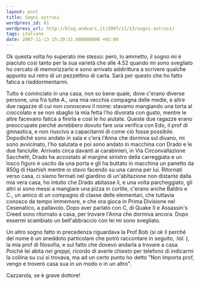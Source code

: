 ```yaml
---
layout: post
title: Sogni astrusi
wordpress_id: 81
wordpress_url: http://blog.andvari.it/2007/11/13/sogni-astrusi/
tags: italiano
date: 2007-11-13 15:29:51.000000000 +01:00
---
```

Ok questa volta ho superato me stesso: però, lo ammetto, il sogno mi è piaciuto così tanto per la sua varietà che alle 4.52 quando mi sono svegliato ho cercato di memorizzarlo e sono arrivato addirittura a scrivere qualche appunto sul retro di un pezzettino di carta. Sarà per questo che ho fatto fatica a riaddormentarmi.

Tutto è cominciato in una casa, non so bene quale, dove c'erano diverse persone, una fra tutte A., una mia vecchia compagna delle medie, e altre due ragazze di cui non conoscevo il nome: stavamo mangiando una torta al cioccolato e se non sbaglio la mia fetta l'ho divorata con gusto, mentre le altre facevano fatica a finirla e così le ho aiutate. Queste due ragazze erano preoccupate perché avrebbero dovuto fare una verifica con Edo, il prof di ginnastica, e non riuscivo a capacitarmi di come ciò fosse possibile. Dopodiché sono andato in sala e c'era l'Anna che dormiva sul divano, mi sono avvicinato, l'ho salutata e poi sono andato in macchina con Drado e le due fanciulle. Arrivato circa davanti ai carabinieri, in Via Circonvallazione Sacchetti, Drado ha accostato al margine sinistro della carreggiata e un losco figuro è uscito da una porta e gli ha buttato in macchina un panetto da 850g di Hashish mentre io stavo facendo su una canna per lui. Ritornati verso casa, ci siamo fermati nel giardino di un'abitazione non distante dalla mia vera casa, ho intuito che Drado abitasse lì, e una volta parcheggiato, gli altri si sono messi a mangiare una pizza in cortile, c'erano anche Baldro e C., un amico di un compagno di classe delle elementari, che tuttavia conosco da tempo immemore, e che ora gioca in Prima Divisione nel Cesenatico, a pallavolo. Dopo aver parlato con C, di Quake II e Assassin's Creed sono ritornato a casa, per trovare l'Anna che dormiva ancora. Dopo essermi scambiato un bell'abbraccio con lei mi sono svegliato.

Un altro sogno fatto in precedenza riguardava la Prof Bob (si ok il perché del nome è un aneddoto particolare che potrò raccontare in seguito, :lol: ), la mia prof di filosofia, e sul fatto che dovevo andarla a trovare a casa. Poiché lei abita <em>nei greppi, </em> ricordo di averle chiesto per telefono di indicarmi la collina su cui si trovava, ma ad un certo punto ho detto "Non importa prof, vengo e troverò casa sua in un modo o in un altro".

Cazzarola, se è grave dottore!
